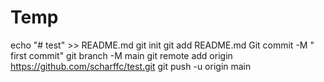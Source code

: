 # Temp
echo "# test" >> README.md
git init
git add README.md
Git commit -M  " first commit"
git branch -M main
git remote add origin https://github.com/scharffc/test.git
git push -u origin main

